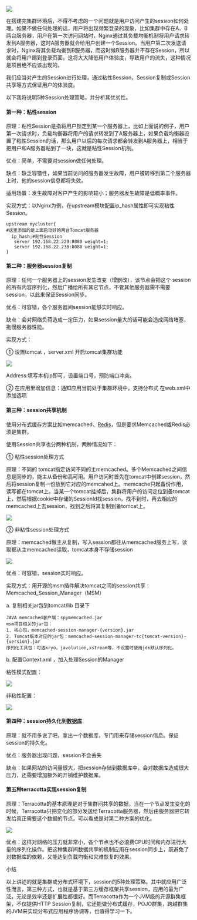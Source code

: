![](https://upload-images.jianshu.io/upload_images/13150128-f24f01b112e74bb8.jpg?imageMogr2/auto-orient/strip%7CimageView2/2/w/1240)

在搭建完集群环境后，不得不考虑的一个问题就是用户访问产生的session如何处理。如果不做任何处理的话，用户将出现频繁登录的现象，比如集群中存在A、B两台服务器，用户在第一次访问网站时，Nginx通过其负载均衡机制将用户请求转发到A服务器，这时A服务器就会给用户创建一个Session。当用户第二次发送请求时，Nginx将其负载均衡到B服务器，而这时候B服务器并不存在Session，所以就会将用户踢到登录页面。这将大大降低用户体验度，导致用户的流失，这种情况是项目绝不应该出现的。

我们应当对产生的Session进行处理，通过粘性Session，Session复制或Session共享等方式保证用户的体验度。

以下我将说明5种Session处理策略，并分析其优劣性。

#### **第一种：粘性session**

原理：粘性Session是指将用户锁定到某一个服务器上，比如上面说的例子，用户第一次请求时，负载均衡器将用户的请求转发到了A服务器上，如果负载均衡器设置了粘性Session的话，那么用户以后的每次请求都会转发到A服务器上，相当于把用户和A服务器粘到了一块，这就是粘性Session机制。

优点：简单，不需要对session做任何处理。

缺点：缺乏容错性，如果当前访问的服务器发生故障，用户被转移到第二个服务器上时，他的session信息都将失效。

适用场景：发生故障对客户产生的影响较小；服务器发生故障是低概率事件。

实现方式：以Nginx为例，在upstream模块配置ip_hash属性即可实现粘性Session。

```
upstream mycluster{    
#这里添加的是上面启动好的两台Tomcat服务器    
  ip_hash;#粘性Session    
   server 192.168.22.229:8080 weight=1;    
   server 192.168.22.230:8080 weight=1;
}
```

#### **第二种：服务器session复制**

原理：任何一个服务器上的session发生改变（增删改），该节点会把这个 session的所有内容序列化，然后广播给所有其它节点，不管其他服务器需不需要session，以此来保证Session同步。

优点：可容错，各个服务器间session能够实时响应。

缺点：会对网络负荷造成一定压力，如果session量大的话可能会造成网络堵塞，拖慢服务器性能。

实现方式：

① 设置tomcat ，server.xml 开启tomcat集群功能

![](https://upload-images.jianshu.io/upload_images/13150128-eb714e7be34ad320?imageMogr2/auto-orient/strip%7CimageView2/2/w/1240)

Address:填写本机ip即可，设置端口号，预防端口冲突。

② 在应用里增加信息：通知应用当前处于集群环境中，支持分布式
在web.xml中添加选项

#### 第三种：session共享机制

使用分布式缓存方案比如memcached、[Redis](http://lib.csdn.net/base/redis "Redis知识库")，但是要求Memcached或Redis必须是集群。

使用Session共享也分两种机制，两种情况如下：

① 粘性session处理方式

原理：不同的 tomcat指定访问不同的主memcached。多个Memcached之间信息是同步的，能主从备份和高可用。用户访问时首先在tomcat中创建session，然后将session复制一份放到它对应的memcahed上。memcache只起备份作用，读写都在tomcat上。当某一个tomcat挂掉后，集群将用户的访问定位到备tomcat上，然后根据cookie中存储的SessionId找session，找不到时，再去相应的memcached上去session，找到之后将其复制到备tomcat上。

![](https://upload-images.jianshu.io/upload_images/13150128-7b240e2fb8f8f2c2?imageMogr2/auto-orient/strip%7CimageView2/2/w/1240)

② 非粘性session处理方式

原理：memcached做主从复制，写入session都往从memcached服务上写，读取都从主memcached读取，tomcat本身不存储session

![](https://upload-images.jianshu.io/upload_images/13150128-c6fecb1296795a1d?imageMogr2/auto-orient/strip%7CimageView2/2/w/1240)

优点：可容错，session实时响应。

实现方式：用开源的msm插件解决tomcat之间的session共享：Memcached_Session_Manager（MSM）

a. 复制相关jar包到tomcat/lib 目录下

```
JAVA memcached客户端：spymemcached.jar
msm项目相关的jar包：
1. 核心包，memcached-session-manager-{version}.jar
2. Tomcat版本对应的jar包：memcached-session-manager-tc{tomcat-version}-{version}.jar
序列化工具包：可选kryo，javolution,xstream等，不设置时使用jdk默认序列化。
```
b. 配置Context.xml ，加入处理Session的Manager

粘性模式配置：

![](https://upload-images.jianshu.io/upload_images/13150128-c050ad43fa754e4d?imageMogr2/auto-orient/strip%7CimageView2/2/w/1240)

非粘性配置：

![](https://upload-images.jianshu.io/upload_images/13150128-58224659307a41eb?imageMogr2/auto-orient/strip%7CimageView2/2/w/1240)

#### **第四种：session持久化到[数据库](http://lib.csdn.net/base/mysql "MySQL知识库")**

原理：就不用多说了吧，拿出一个数据库，专门用来存储session信息。保证session的持久化。

优点：服务器出现问题，session不会丢失

缺点：如果网站的访问量很大，把session存储到数据库中，会对数据库造成很大压力，还需要增加额外的开销维护数据库。

#### **第五种terracotta实现session复制**

原理：Terracotta的基本原理是对于集群间共享的数据，当在一个节点发生变化的时候，Terracotta只把变化的部分发送给Terracotta服务器，然后由服务器把它转发给真正需要这个数据的节点。可以看成是对第二种方案的优化。

![](https://upload-images.jianshu.io/upload_images/13150128-45582d68b708bff3?imageMogr2/auto-orient/strip%7CimageView2/2/w/1240)

优点：这样对网络的压力就非常小，各个节点也不必浪费CPU时间和内存进行大量的序列化操作。把这种集群间数据共享的机制应用在session同步上，既避免了对数据库的依赖，又能达到负载均衡和灾难恢复的效果。

小结

以上讲述的就是集群或分布式环境下，session的5种处理策略。其中就应用广泛性而言，第三种方式，也就是基于第三方缓存框架共享session，应用的最为广泛，无论是效率还是扩展性都很好。而Terracotta作为一个JVM级的开源群集框架，不仅提供HTTP Session复制，它还能做分布式缓存，POJO群集，跨越群集的JVM来实现分布式应用程序协调等，也值得学习一下。
